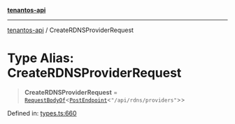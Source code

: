 [**tenantos-api**](../README.md)

***

[tenantos-api](../globals.md) / CreateRDNSProviderRequest

# Type Alias: CreateRDNSProviderRequest

> **CreateRDNSProviderRequest** = [`RequestBodyOf`](RequestBodyOf.md)\<[`PostEndpoint`](PostEndpoint.md)\<`"/api/rdns/providers"`\>\>

Defined in: [types.ts:660](https://github.com/shadmanZero/tenantos-api/blob/b1ba837cafbeb4e057ec12e90b81a7c5ea5b383f/src/types.ts#L660)
